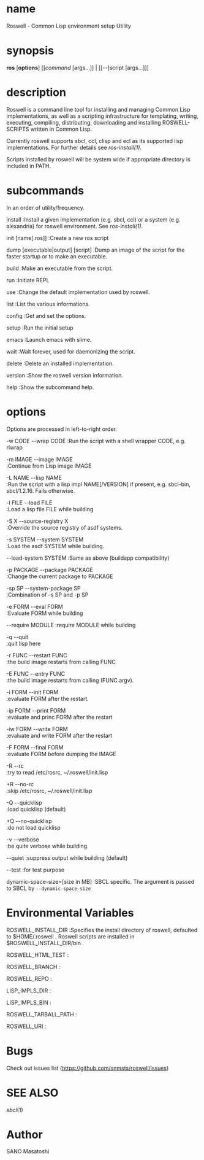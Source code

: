 # name

Roswell - Common Lisp environment setup Utility

# synopsis

**ros** [**options**] [[_command_ [args...]] | [[--]script [args...]]]

# description

Roswell is a command line tool for installing and managing Common
Lisp implementations, as well as a scripting infrastructure for templating, writing,
executing, compiling, distributing, downloading and installing
ROSWELL-SCRIPTS written in Common Lisp.

Currently roswell supports sbcl, ccl, clisp and ecl as its supported lisp implementations.
For further details see _ros-install(1)_.

Scripts installed by roswell will be system wide if appropriate directory is included in PATH.

# subcommands

In an order of utility/frequency.

install
:Install a given implementation (e.g. sbcl, ccl) or a system (e.g. alexandria) for roswell environment. See _ros-install(1)_.

init [name[.ros]]
:Create a new ros script

dump [executable|output] [script]
:Dump an image of the script for the faster startup or to make an executable.

build
:Make an executable from the script.

run
:Initiate REPL

use
:Change the default implementation used by roswell.

list
:List the various informations.

config
:Get and set the options.

setup
:Run the initial setup

emacs
:Launch emacs with slime.

wait
:Wait forever, used for daemonizing the script.

delete
:Delete an installed implementation.

version
:Show the roswell version information.

help
:Show the subcommand help.

# options

Options are processed in left-to-right order.

-w CODE     --wrap CODE
:Run the script with a shell wrapper CODE, e.g. rlwrap

-m IMAGE    --image IMAGE        
:Continue from Lisp image IMAGE

-L NAME     --lisp NAME          
:Run the script with a lisp impl NAME[/VERSION] if present, e.g. sbcl-bin, sbcl/1.2.16. Fails otherwise.

-l FILE     --load FILE          
:Load a lisp file FILE while building

-S X        --source-registry X  
:Override the source registry of asdf systems.

-s SYSTEM   --system SYSTEM      
:Load the asdf SYSTEM while building.

--load-system SYSTEM 
:Same as above (buildapp compatibility)

-p PACKAGE  --package PACKAGE    
:Change the current package to PACKAGE

-sp SP      --system-package SP  
:Combination of -s SP and -p SP

-e FORM     --eval FORM          
:Evaluate FORM while building

--require MODULE
:require MODULE while building

-q          --quit               
:quit lisp here

-r FUNC     --restart FUNC       
:the build image restarts from calling FUNC

-E FUNC     --entry FUNC         
:the build image restarts from calling (FUNC argv).

-i FORM     --init FORM          
:evaluate FORM after the restart.

-ip FORM    --print FORM         
:evaluate and princ FORM after the restart

-iw FORM    --write FORM         
:evaluate and write FORM after the restart

-F FORM     --final FORM         
:evaluate FORM before dumping the IMAGE

-R          --rc                 
:try to read /etc/rosrc, ~/.roswell/init.lisp

+R          --no-rc              
:skip /etc/rosrc, ~/.roswell/init.lisp

-Q          --quicklisp          
:load quicklisp (default)

+Q          --no-quicklisp       
:do not load quicklisp

-v          --verbose            
:be quite verbose while building

--quiet
:suppress output while building (default)

--test
:for test purpose

dynamic-space-size=[size in MB]
:SBCL specific. The argument is passed to SBCL by `--dynamic-space-size`




# Environmental Variables

ROSWELL_INSTALL_DIR
:Specifies the install directory of roswell, defaulted to $HOME/.roswell . Roswell scripts are installed in $ROSWELL_INSTALL_DIR/bin .

ROSWELL_HTML_TEST
:

ROSWELL_BRANCH
:

ROSWELL_REPO
:

LISP_IMPLS_DIR
:

LISP_IMPLS_BIN
:

ROSWELL_TARBALL_PATH
:

ROSWELL_URI
:


# Bugs

Check out issues list (https://github.com/snmsts/roswell/issues)
# SEE ALSO
_sbcl_(1)

# Author

SANO Masatoshi
